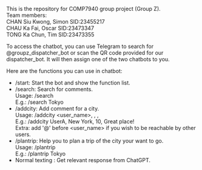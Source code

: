 This is the repository for COMP7940 group project (Group Z).  
Team members:  
CHAN Siu Kwong, Simon   SID:23455217  
CHAU Ka Fai, Oscar      SID:23473347  
TONG Ka Chun, Tim       SID:23473355  

To access the chatbot, you can use Telegram to search for @groupz_dispatcher_bot or scan the QR code provided for our dispatcher_bot. It will then assign one of the two chatbots to you.  

Here are the functions you can use in chatbot:  
- /start: Start the bot and show the function list.  
- /search: Search for comments.  
    Usage: /search <city>   
    E.g.: /search Tokyo  
- /addcity: Add comment for a city.  
    Usage: /addcity <user_name>, <city>, <score>, <comment>  
    E.g.: /addcity UserA, New York, 10, Great place!  
    Extra: add '@' before <user_name> if you wish to be reachable by other users.  
- /plantrip: Help you to plan a trip of the city your want to go.  
    Usage: /plantrip <city>  
    E.g.: /plantrip Tokyo  
- Normal texting : Get relevant response from ChatGPT.  

